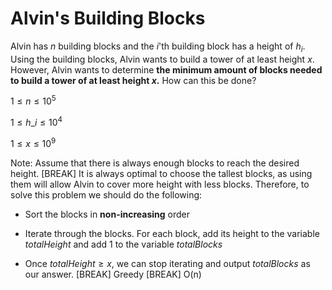 # Alvin's Building Blocks
Alvin has $n$ building blocks and the $i$'th building block has a height of $h_i$. Using the building blocks, Alvin wants to build a tower of at least height $x$. However, Alvin wants to determine **the minimum amount of blocks needed to build a tower of at least height $x$.** How can this be done?

$1 \le n \le 10^5$

$1 \le h\_i \le 10^4$

$1 \le x \le 10^9$ 

Note: Assume that there is always enough blocks to reach the desired height.
[BREAK]
It is always optimal to choose the tallest blocks, as using them will allow Alvin to cover more height with less blocks.  Therefore, to solve this problem we should do the following: 

- Sort the blocks in **non-increasing** order

- Iterate through the blocks. For each block, add its height to the variable $totalHeight$ and add $1$ to the variable $totalBlocks$

- Once $totalHeight \ge x$, we can stop iterating and output $totalBlocks$ as our answer.
[BREAK]
Greedy
[BREAK]
O(n)